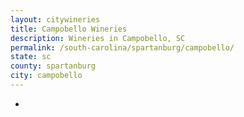 ```yaml
---
layout: citywineries
title: Campobello Wineries
description: Wineries in Campobello, SC
permalink: /south-carolina/spartanburg/campobello/
state: sc
county: spartanburg
city: campobello
---
```

-
